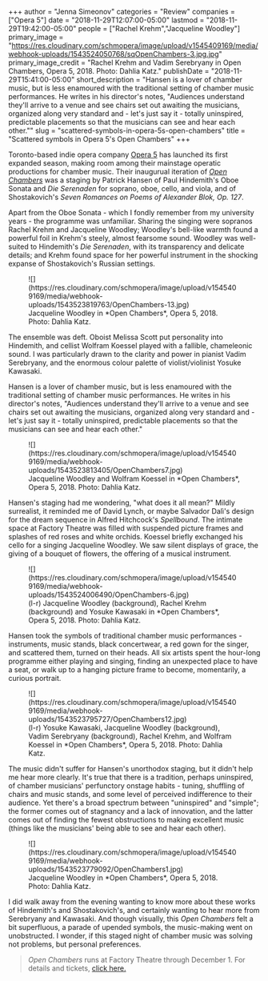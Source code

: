 +++
author = "Jenna Simeonov"
categories = "Review"
companies = ["Opera 5"]
date = "2018-11-29T12:07:00-05:00"
lastmod = "2018-11-29T19:42:00-05:00"
people = ["Rachel Krehm","Jacqueline Woodley"]
primary_image = "https://res.cloudinary.com/schmopera/image/upload/v1545409169/media/webhook-uploads/1543524050768/sqOpenChambers-3.jpg.jpg"
primary_image_credit = "Rachel Krehm and Vadim Serebryany in Open Chambers, Opera 5, 2018. Photo: Dahlia Katz."
publishDate = "2018-11-29T15:41:00-05:00"
short_description = "Hansen is a lover of chamber music, but is less enamoured with the traditional setting of chamber music performances. He writes in his director&#039;s notes, &quot;Audiences understand they&#039;ll arrive to a venue and see chairs set out awaiting the musicians, organized along very standard and - let&#039;s just say it - totally uninspired, predictable placements so that the musicians can see and hear each other.&quot;"
slug = "scattered-symbols-in-opera-5s-open-chambers"
title = "Scattered symbols in Opera 5&#039;s Open Chambers"
+++

Toronto-based indie opera company [Opera 5](/scene/companies/opera-5/) has launched its first expanded season, making room among their mainstage operatic productions for chamber music. Their inaugurual iteration of [*Open Chambers*](http://opera5.ca/openchambers/) was a staging by Patrick Hansen of Paul Hindemith's Oboe Sonata and *Die Serenaden* for soprano, oboe, cello, and viola, and of Shostakovich's *Seven Romances on Poems of Alexander Blok, Op. 127*.

Apart from the Oboe Sonata - which I fondly remember from my university years - the programme was unfamiliar. Sharing the singing were sopranos Rachel Krehm and Jacqueline Woodley; Woodley's bell-like warmth found a powerful foil in Krehm's steely, almost fearsome sound. Woodley was well-suited to Hindemith's *Die Serenaden*, with its transparency and delicate details; and Krehm found space for her powerful instrument in the shocking expanse of Shostakovich's Russian settings.

<figure data-type="image">
![](https://res.cloudinary.com/schmopera/image/upload/v1545409169/media/webhook-uploads/1543523819763/OpenChambers-13.jpg)
<figcaption>Jacqueline Woodley in *Open Chambers*, Opera 5, 2018. Photo: Dahlia Katz.</figcaption>
</figure>

The ensemble was deft. Oboist Melissa Scott put personality into Hindemith, and cellist Wolfram Koessel played with a fallible, chameleonic sound. I was particularly drawn to the clarity and power in pianist Vadim Serebryany, and the enormous colour palette of violist/violinist Yosuke Kawasaki.

Hansen is a lover of chamber music, but is less enamoured with the traditional setting of chamber music performances. He writes in his director's notes, "Audiences understand they'll arrive to a venue and see chairs set out awaiting the musicians, organized along very standard and - let's just say it - totally uninspired, predictable placements so that the musicians can see and hear each other."

<figure data-type="image">
![](https://res.cloudinary.com/schmopera/image/upload/v1545409169/media/webhook-uploads/1543523813405/OpenChambers7.jpg)
<figcaption>Jacqueline Woodley and Wolfram Koessel in *Open Chambers*, Opera 5, 2018. Photo: Dahlia Katz.</figcaption>
</figure>

Hansen's staging had me wondering, "what does it all mean?" Mildly surrealist, it reminded me of David Lynch, or maybe Salvador Dalì's design for the dream sequence in Alfred Hitchcock's *Spellbound*. The intimate space at Factory Theatre was filled with suspended picture frames and splashes of red roses and white orchids. Koessel briefly exchanged his cello for a singing Jacqueline Woodley. We saw silent displays of grace, the giving of a bouquet of flowers, the offering of a musical instrument.

<figure data-type="image">
![](https://res.cloudinary.com/schmopera/image/upload/v1545409169/media/webhook-uploads/1543524006490/OpenChambers-6.jpg)
<figcaption>(l-r) Jacqueline Woodley (background), Rachel Krehm (background) and Yosuke Kawasaki in *Open Chambers*, Opera 5, 2018. Photo: Dahlia Katz.</figcaption>
</figure>

Hansen took the symbols of traditional chamber music performances - instruments, music stands, black concertwear, a red gown for the singer, and scattered them, turned on their heads. All six artists spent the hour-long programme either playing and singing, finding an unexpected place to have a seat, or walk up to a hanging picture frame to become, momentarily, a curious portrait.

<figure data-type="image">
![](https://res.cloudinary.com/schmopera/image/upload/v1545409169/media/webhook-uploads/1543523795727/OpenChambers12.jpg)
<figcaption>(l-r) Yosuke Kawasaki, Jacqueline Woodley (background), Vadim Serebryany (background), Rachel Krehm, and Wolfram Koessel in *Open Chambers*, Opera 5, 2018. Photo: Dahlia Katz.</figcaption>
</figure>

The music didn't suffer for Hansen's unorthodox staging, but it didn't help me hear more clearly. It's true that there is a tradition, perhaps uninspired, of chamber musicians' perfunctory onstage habits - tuning, shuffling of chairs and music stands, and some level of perceived indifference to their audience. Yet there's a broad spectrum between "uninspired" and "simple"; the former comes out of stagnancy and a lack of innovation, and the latter comes out of finding the fewest obstructions to making excellent music (things like the musicians' being able to see and hear each other).

<figure data-type="image">
![](https://res.cloudinary.com/schmopera/image/upload/v1545409169/media/webhook-uploads/1543523779092/OpenChambers1.jpg)
<figcaption>Jacqueline Woodley in *Open Chambers*, Opera 5, 2018. Photo: Dahlia Katz.</figcaption>
</figure>

I did walk away from the evening wanting to know more about these works of Hindemith's and Shostakovich's, and certainly wanting to hear more from Serebryany and Kawasaki. And though visually, this *Open Chambers* felt a bit superfluous, a parade of upended symbols, the music-making went on unobstructed. I wonder, if this staged night of chamber music was solving not problems, but personal preferences.

>*Open Chambers* runs at Factory Theatre through December 1. For details and tickets, [click here.](http://opera5.ca/openchambers/)
